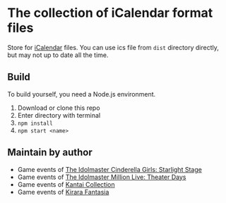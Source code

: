 # The collection of iCalendar format files

Store for [iCalendar](https://en.wikipedia.org/wiki/ICalendar) files. You can use ics file from `dist` directory directly, but may not up to date all the time.

## Build

To build yourself, you need a Node.js environment.

1. Download or clone this repo
2. Enter directory with terminal
3. `npm install`
4. `npm start <name>`

## Maintain by author

- Game events of [The Idolmaster Cinderella Girls: Starlight Stage](https://cinderella.idolmaster.jp/sl-stage/)
- Game events of [The Idolmaster Million Live: Theater Days](https://millionlive.idolmaster.jp/theaterdays/)
- Game events of [Kantai Collection](http://games.dmm.com/detail/kancolle/)
- Game events of [Kirara Fantasia](https://kirarafantasia.com/)
